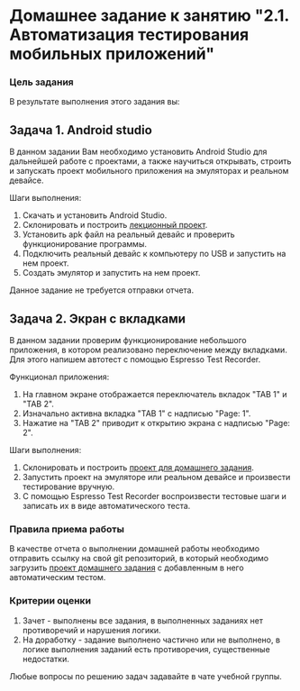 # Домашнее задание к занятию "2.1. Автоматизация тестирования мобильных приложений"

### Цель задания

В результате выполнения этого задания вы:


## Задача 1. Android studio
В данном задании Вам необходимо установить Android Studio для дальнейшей работе с проектами, а также научиться открывать, строить и запускать проект мобильного приложения на эмуляторах и реальном девайсе.

Шаги выполнения:
1. Скачать и установить Android Studio.
2. Склонировать и построить [лекционный проект](lesson_sample_app). 
3. Установить apk файл на реальный девайс и проверить функционирование программы.
4. Подключить реальный девайс к компьютеру по USB и запустить на нем проект.
5. Создать эмулятор и запустить на нем проект.

Данное задание не требуется отправки отчета.

## Задача 2. Экран с вкладками
В данном задании проверим функционирование небольшого приложения, в котором реализовано переключение между вкладками. Для этого напишем автотест с помощью Espresso Test Recorder.

Функционал приложения:
1. На главном экране отображается переключатель вкладок "TAB 1" и "TAB 2".
2. Изначально активна вкладка "TAB 1" с надписью "Page: 1".
3. Нажатие на "TAB 2" приводит к открытию экрана с надписью "Page: 2".

Шаги выполнения:
1. Склонировать и построить [проект для домашнего задания](hw_app). 
2. Запустить проект на эмуляторе или реальном девайсе и произвести тестирование вручную.
3. С помощью Espresso Test Recorder воспроизвести тестовые шаги и записать их в виде автоматического теста.

### Правила приема работы

В качестве отчета о выполнении домашней работы необходимо отправить ссылку на свой git репозиторий, в который необходимо загрузить [проект домашнего задания](hw_app) c добавленным в него автоматическим тестом.

### Критерии оценки

1. Зачет - выполнены все задания, в выполненных заданиях нет противоречий и нарушения логики. 
2. На доработку - задание выполнено частично или не выполнено, в логике выполнения заданий есть противоречия, существенные недостатки.

Любые вопросы по решению задач задавайте в чате учебной группы.
